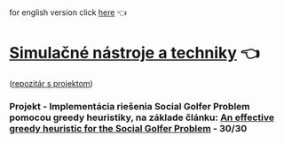 for english version click [here](README-en.md) :point_left:

# [Simulačné nástroje a techniky](https://www.fit.vut.cz/study/course/14159/.cs) :point_left:

([repozitár s projektom](https://github.com/xlisci02/SNT))
### Projekt - Implementácia riešenia Social Golfer Problem pomocou greedy heuristiky, na základe článku: [An effective greedy heuristic for the Social Golfer Problem](https://link.springer.com/article/10.1007/s10479-011-0866-7) - 30/30